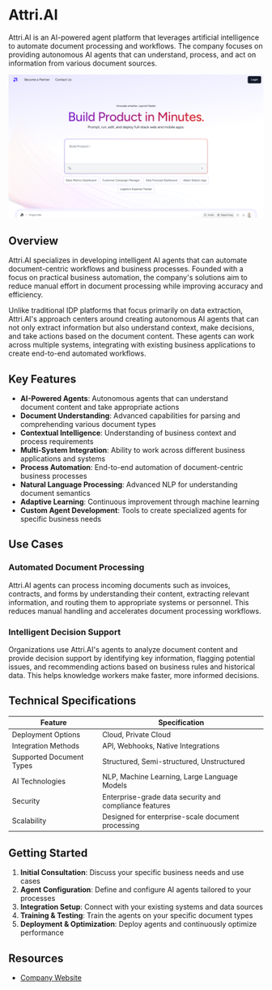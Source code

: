 
# Attri.AI

Attri.AI is an AI-powered agent platform that leverages artificial intelligence to automate document processing and workflows. The company focuses on providing autonomous AI agents that can understand, process, and act on information from various document sources.

![Attri.AI](assets\attri-ai.png)


## Overview

Attri.AI specializes in developing intelligent AI agents that can automate document-centric workflows and business processes. Founded with a focus on practical business automation, the company's solutions aim to reduce manual effort in document processing while improving accuracy and efficiency.

Unlike traditional IDP platforms that focus primarily on data extraction, Attri.AI's approach centers around creating autonomous AI agents that can not only extract information but also understand context, make decisions, and take actions based on the document content. These agents can work across multiple systems, integrating with existing business applications to create end-to-end automated workflows.

## Key Features

- **AI-Powered Agents**: Autonomous agents that can understand document content and take appropriate actions
- **Document Understanding**: Advanced capabilities for parsing and comprehending various document types
- **Contextual Intelligence**: Understanding of business context and process requirements
- **Multi-System Integration**: Ability to work across different business applications and systems
- **Process Automation**: End-to-end automation of document-centric business processes
- **Natural Language Processing**: Advanced NLP for understanding document semantics
- **Adaptive Learning**: Continuous improvement through machine learning
- **Custom Agent Development**: Tools to create specialized agents for specific business needs

## Use Cases

### Automated Document Processing

Attri.AI agents can process incoming documents such as invoices, contracts, and forms by understanding their content, extracting relevant information, and routing them to appropriate systems or personnel. This reduces manual handling and accelerates document processing workflows.

### Intelligent Decision Support

Organizations use Attri.AI's agents to analyze document content and provide decision support by identifying key information, flagging potential issues, and recommending actions based on business rules and historical data. This helps knowledge workers make faster, more informed decisions.

## Technical Specifications

| Feature | Specification |
|---------|---------------|
| Deployment Options | Cloud, Private Cloud |
| Integration Methods | API, Webhooks, Native Integrations |
| Supported Document Types | Structured, Semi-structured, Unstructured |
| AI Technologies | NLP, Machine Learning, Large Language Models |
| Security | Enterprise-grade data security and compliance features |
| Scalability | Designed for enterprise-scale document processing |

## Getting Started

1. **Initial Consultation**: Discuss your specific business needs and use cases
2. **Agent Configuration**: Define and configure AI agents tailored to your processes
3. **Integration Setup**: Connect with your existing systems and data sources
4. **Training & Testing**: Train the agents on your specific document types
5. **Deployment & Optimization**: Deploy agents and continuously optimize performance

## Resources

- [Company Website](https://attri.ai/)
